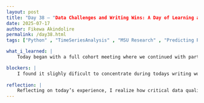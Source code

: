 ```yaml
---
layout: post
title: "Day 38 – "Data Challenges and Writing Wins: A Day of Learning and Iteration"
date: 2025-07-17
author: Fikewa Akindolire
permalink: /day38.html
tags: ["Python" , "TimeSeriesAnalysis" , "MSU Research" , "Predicting PM2.5" , "Epochs" , "LSTM" , "TensorFlow"]

what_i_learned: |
    Today began with a full cohort meeting where we continued with part two of the research paper writing workshop led by Dr. Pandey and the team from the MSU Writing Center. The session was highly informative, providing valuable insights into the structure and nuances of academic writing. Although it felt a bit long-winded at times, I appreciated the thorough explanations and examples they shared to help improve our research writing skills. After the workshop, I returned to the lab to focus on our team project, specifically working on building an LSTM model to predict PM2.5 concentrations. I used TensorFlow to program the model, but initially, the correlation between the actual and predicted values was quite poor. To improve the model’s performance, I tweaked the code and increased the number of training epochs, hoping to boost the R² score. Unfortunately, these adjustments didn’t lead to significant improvement. It became clear that the main challenge lies in the inconsistency and limited size of our time-series dataset, which hinders the model’s ability to accurately predict PM2.5 levels. While the models themselves are sound, the data constraints limit their effectiveness.

blockers: |
    I found it slighly dificult to concentrate during todays writing workshop because of tiredness and inactivity. 
  
reflection: |
    Reflecting on today’s experience, I realize how critical data quality and quantity are in machine learning projects. No matter how advanced or well-structured a model is, it cannot overcome fundamental issues with the underlying data. This has reinforced my understanding of the importance of thorough data collection and preprocessing before diving too deep into model training. Additionally, the research paper workshop reminded me of the value of strong communication skills in research. Being able to clearly and  effectively present findings is just as important as the analysis itself. Overall, today was a mix of progress and learning, both technically and academically, highlighting the ongoing challenges and rewards of working in data science and research.
---
```


